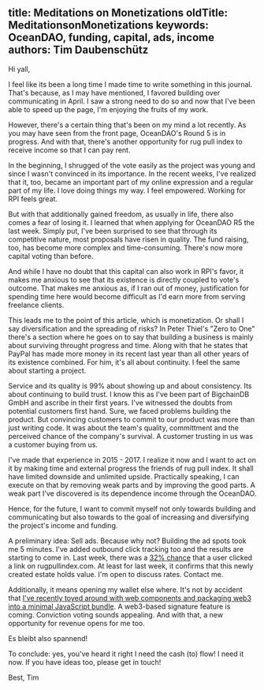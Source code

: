 title: Meditations on Monetizations
oldTitle: MeditationsonMonetizations
keywords: OceanDAO, funding, capital, ads, income
authors: Tim Daubenschütz
---

Hi yall,

I feel like its been a long time I made time to write something in this journal.
That's because, as I may have mentioned, I favored building over communicating
in April. I saw a strong need to do so and now that I've been able to speed
up the page, I'm enjoying the fruits of my work.

However, there's a certain thing that's been on my mind a lot recently. As you
may have seen from the front page, OceanDAO's Round 5 is in progress. And with
that, there's another opportunity for rug pull index to receive income so that
I can pay rent.

In the beginning, I shrugged of the vote easily as the project was young and
since I wasn't convinced in its importance. In the recent weeks, I've realized
that it, too, became an important part of my online expression and a regular
part of my life. I love doing things my way. I feel empowered. Working for RPI
feels great.

But with that additionally gained freedom, as usually in life, there also comes
a fear of losing it. I learned that when applying for OceanDAO R5 the last
week. Simply put, I've been surprised to see that through its competitive
nature, most proposals have risen in quality. The fund raising, too, has become
more complex and time-consuming. There's now more capital voting than before.

And while I have no doubt that this capital can also work in RPI's favor, it
makes me anxious to see that its existence is directly coupled to vote's
outcome. That makes me anxious as, if I ran out of money, justification for
spending time here would become difficult as I'd earn more from serving
freelance clients.

This leads me to the point of this article, which is monetization. Or shall I
say diversification and the spreading of risks? In Peter Thiel's "Zero to One"
there's a section where he goes on to say that building a business is mainly
about surviving throught progress and time. Along with that he states that
PayPal has made more money in its recent last year than all other years of its
existence combined. For him, it's all about continuity. I feel the same about
starting a project.

Service and its quality is 99% about showing up and about consistency. Its
about continuing to build trust. I know this as I've been part of BigchainDB
GmbH and ascribe in their first years. I've witnessed the doubts from potential
customers first hand. Sure, we faced problems building the product. But
convincing customers to commit to our product was more than just writing code.
It was about the team's quality, committment and the perceived chance of the
company's survival. A customer trusting in us was a customer buying from us.

I've made that experience in 2015 - 2017. I realize it now and I want to act on
it by making time and external progress the friends of rug pull index. It shall
have limited downside and unlimited upside. Practically speaking, I can execute
on that by removing weak parts and by improving the good parts. A weak part I've
discovered is its dependence income through the OceanDAO.

Hence, for the future, I want to commit myself not only towards building and
communicating but also towards to the goal of increasing and diversifying the
project's income and funding.

A preliminary idea: Sell ads. Because why not? Building the ad spots took me 5
minutes. I've added outbound click tracking too and the results are starting to
come in. Last week, there was a [32%
chance](https://plausible.io/rugpullindex.com?period=7d&goal=Outbound+Link%3A+Click)
that a user clicked a link on rugpullindex.com. At least for last week, it
confirms that this newly created estate holds value. I'm open to discuss rates.
Contact me.

Additionally, it means opening my wallet else where. It's not by accident that
[I've recently toyed around with web components and packaging web3 into a
minimal JavaScript bundle](https://github.com/TimDaub/web3-sign-msg). A
web3-based signature feature is coming. Conviction voting sounds appealing. And
with that, a new opportunity for revenue opens for me too.

Es bleibt also spannend!

To conclude: yes, you've heard it right I need the cash (to) flow! I need it
now.  If you have ideas too, please get in touch!

Best,
Tim

